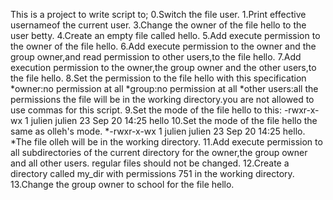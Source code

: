 
This is a project to write script to; 
0.Switch the file user.
1.Print effective usernameof the current user.
3.Change the owner of the file hello to the user betty.
4.Create an empty file called hello.
5.Add execute permission to the owner of the file hello.
6.Add execute permission to the owner and the group owner,and read permission to other users,to the file hello.
7.Add execution permission to the owner,the group owner and the other users,to the  file hello.
8.Set the permission to the file hello with this specification
*owner:no permission at all
*group:no permission at all
*other users:all the permissions
the file will be in the working directory.you are not allowed to use commas for this script.
9.Set the mode of the file hello to this:
-rwxr-x-wx 1 julien julien 23 Sep 20 14:25 hello
10.Set the mode of the file hello the same as olleh's mode.
*-rwxr-x-wx 1 julien julien 23 Sep 20 14:25 hello.
*The file olleh will be in the working directory.
11.Add execute permission to all subdirectories of the current directory for the owner,the group owner and all other users.
regular files should not be changed.
12.Create a directory called my_dir with permissions 751 in the working directory.
13.Change the group owner to school for the file hello.

